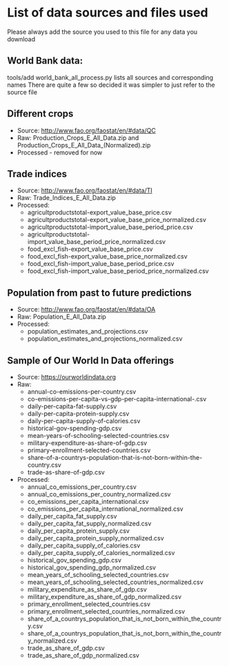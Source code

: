 # List of data sources and files used

Please always add the source you used to this file for any data you download

## World Bank data:

tools/add world_bank_all_process.py lists all sources and corresponding names
There are quite a few so decided it was simpler to just refer to the source file

## Different crops

* Source: http://www.fao.org/faostat/en/#data/QC
* Raw: Production_Crops_E_All_Data.zip and Production_Crops_E_All_Data_(Normalized).zip
* Processed - removed for now

## Trade indices

* Source: http://www.fao.org/faostat/en/#data/TI
* Raw: Trade_Indices_E_All_Data.zip
* Processed:
  * agricultproductstotal-export_value_base_price.csv
  * agricultproductstotal-export_value_base_price_normalized.csv
  * agricultproductstotal-import_value_base_period_price.csv
  * agricultproductstotal-import_value_base_period_price_normalized.csv
  * food_excl_fish-export_value_base_price.csv
  * food_excl_fish-export_value_base_price_normalized.csv
  * food_excl_fish-import_value_base_period_price.csv
  * food_excl_fish-import_value_base_period_price_normalized.csv

## Population from past to future predictions

* Source: http://www.fao.org/faostat/en/#data/OA
* Raw: Population_E_All_Data.zip
* Processed:
  * population_estimates_and_projections.csv
  * population_estimates_and_projections_normalized.csv


## Sample of Our World In Data offerings

* Source: https://ourworldindata.org
* Raw:
  * annual-co-emissions-per-country.csv
  * co-emissions-per-capita-vs-gdp-per-capita-international-.csv
  * daily-per-capita-fat-supply.csv
  * daily-per-capita-protein-supply.csv
  * daily-per-capita-supply-of-calories.csv
  * historical-gov-spending-gdp.csv
  * mean-years-of-schooling-selected-countries.csv
  * military-expenditure-as-share-of-gdp.csv
  * primary-enrollment-selected-countries.csv
  * share-of-a-countrys-population-that-is-not-born-within-the-country.csv
  * trade-as-share-of-gdp.csv
* Processed:
  * annual_co_emissions_per_country.csv
  * annual_co_emissions_per_country_normalized.csv
  * co_emissions_per_capita_international.csv
  * co_emissions_per_capita_international_normalized.csv
  * daily_per_capita_fat_supply.csv
  * daily_per_capita_fat_supply_normalized.csv
  * daily_per_capita_protein_supply.csv
  * daily_per_capita_protein_supply_normalized.csv
  * daily_per_capita_supply_of_calories.csv
  * daily_per_capita_supply_of_calories_normalized.csv
  * historical_gov_spending_gdp.csv
  * historical_gov_spending_gdp_normalized.csv
  * mean_years_of_schooling_selected_countries.csv
  * mean_years_of_schooling_selected_countries_normalized.csv
  * military_expenditure_as_share_of_gdp.csv
  * military_expenditure_as_share_of_gdp_normalized.csv
  * primary_enrollment_selected_countries.csv
  * primary_enrollment_selected_countries_normalized.csv
  * share_of_a_countrys_population_that_is_not_born_within_the_country.csv
  * share_of_a_countrys_population_that_is_not_born_within_the_country_normalized.csv
  * trade_as_share_of_gdp.csv
  * trade_as_share_of_gdp_normalized.csv


